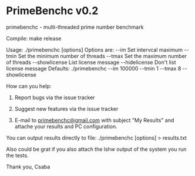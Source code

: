 PrimeBenchc v0.2
================

primebenchc - multi-threaded prime number benchmark

Compile: make release

Usage: ./primebenchc [options]
Options are:
	--im <numeric>   Set intervcal maximum
	--tmin <numeric> Set the minimum number of threads
	--tmax <numeric> Set the maximum number of threads
	--showlicense    List license message
	--hidelicense    Don't list license message
Defaults: ./primebenchc --im 100000 --tmin 1 --tmax 8 --showlicense


How can you help:

1. Report bugs via the issue tracker

2. Suggest new features via the issue tracker

3. E-mail to <primebenchc@gmail.com> with subject "My Results" and attache your results and PC configuration.

You can output results directly to file: ./primebenchc [options] > results.txt

Also could be grat if you also attach the lshw output of the system you run the tests.


Thank you,
Csaba

